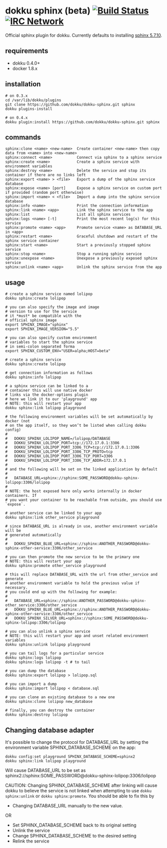 # dokku sphinx (beta) [![Build Status](https://img.shields.io/travis/dokku/dokku-sphinx.svg?branch=master "Build Status")](https://travis-ci.org/dokku/dokku-sphinx) [![IRC Network](https://img.shields.io/badge/irc-freenode-blue.svg "IRC Freenode")](https://webchat.freenode.net/?channels=dokku)

Official sphinx plugin for dokku. Currently defaults to installing [sphinx 5.7.10](https://hub.docker.com/_/sphinx/).

## requirements

- dokku 0.4.0+
- docker 1.8.x

## installation

```shell
# on 0.3.x
cd /var/lib/dokku/plugins
git clone https://github.com/dokku/dokku-sphinx.git sphinx
dokku plugins-install

# on 0.4.x
dokku plugin:install https://github.com/dokku/dokku-sphinx.git sphinx
```

## commands

```
sphinx:clone <name> <new-name>  Create container <new-name> then copy data from <name> into <new-name>
sphinx:connect <name>           Connect via sphinx to a sphinx service
sphinx:create <name>            Create a sphinx service with environment variables
sphinx:destroy <name>           Delete the service and stop its container if there are no links left
sphinx:export <name> > <file>   Export a dump of the sphinx service database
sphinx:expose <name> [port]     Expose a sphinx service on custom port if provided (random port otherwise)
sphinx:import <name> < <file>   Import a dump into the sphinx service database
sphinx:info <name>              Print the connection information
sphinx:link <name> <app>        Link the sphinx service to the app
sphinx:list                     List all sphinx services
sphinx:logs <name> [-t]         Print the most recent log(s) for this service
sphinx:promote <name> <app>     Promote service <name> as DATABASE_URL in <app>
sphinx:restart <name>           Graceful shutdown and restart of the sphinx service container
sphinx:start <name>             Start a previously stopped sphinx service
sphinx:stop <name>              Stop a running sphinx service
sphinx:unexpose <name>          Unexpose a previously exposed sphinx service
sphinx:unlink <name> <app>      Unlink the sphinx service from the app
```

## usage

```shell
# create a sphinx service named lolipop
dokku sphinx:create lolipop

# you can also specify the image and image
# version to use for the service
# it *must* be compatible with the
# official sphinx image
export SPHINX_IMAGE="sphinx"
export SPHINX_IMAGE_VERSION="5.5"

# you can also specify custom environment
# variables to start the sphinx service
# in semi-colon separated forma
export SPHINX_CUSTOM_ENV="USER=alpha;HOST=beta"

# create a sphinx service
dokku sphinx:create lolipop

# get connection information as follows
dokku sphinx:info lolipop

# a sphinx service can be linked to a
# container this will use native docker
# links via the docker-options plugin
# here we link it to our 'playground' app
# NOTE: this will restart your app
dokku sphinx:link lolipop playground

# the following environment variables will be set automatically by docker (not
# on the app itself, so they won’t be listed when calling dokku config)
#
#   DOKKU_SPHINX_LOLIPOP_NAME=/lolipop/DATABASE
#   DOKKU_SPHINX_LOLIPOP_PORT=tcp://172.17.0.1:3306
#   DOKKU_SPHINX_LOLIPOP_PORT_3306_TCP=tcp://172.17.0.1:3306
#   DOKKU_SPHINX_LOLIPOP_PORT_3306_TCP_PROTO=tcp
#   DOKKU_SPHINX_LOLIPOP_PORT_3306_TCP_PORT=3306
#   DOKKU_SPHINX_LOLIPOP_PORT_3306_TCP_ADDR=172.17.0.1
#
# and the following will be set on the linked application by default
#
#   DATABASE_URL=sphinx://sphinx:SOME_PASSWORD@dokku-sphinx-lolipop:3306/lolipop
#
# NOTE: the host exposed here only works internally in docker containers. If
# you want your container to be reachable from outside, you should use `expose`.

# another service can be linked to your app
dokku sphinx:link other_service playground

# since DATABASE_URL is already in use, another environment variable will be
# generated automatically
#
#   DOKKU_SPHINX_BLUE_URL=sphinx://sphinx:ANOTHER_PASSWORD@dokku-sphinx-other-service:3306/other_service

# you can then promote the new service to be the primary one
# NOTE: this will restart your app
dokku sphinx:promote other_service playground

# this will replace DATABASE_URL with the url from other_service and generate
# another environment variable to hold the previous value if necessary.
# you could end up with the following for example:
#
#   DATABASE_URL=sphinx://sphinx:ANOTHER_PASSWORD@dokku-sphinx-other_service:3306/other_service
#   DOKKU_SPHINX_BLUE_URL=sphinx://sphinx:ANOTHER_PASSWORD@dokku-sphinx-other-service:3306/other_service
#   DOKKU_SPHINX_SILVER_URL=sphinx://sphinx:SOME_PASSWORD@dokku-sphinx-lolipop:3306/lolipop

# you can also unlink a sphinx service
# NOTE: this will restart your app and unset related environment variables
dokku sphinx:unlink lolipop playground

# you can tail logs for a particular service
dokku sphinx:logs lolipop
dokku sphinx:logs lolipop -t # to tail

# you can dump the database
dokku sphinx:export lolipop > lolipop.sql

# you can import a dump
dokku sphinx:import lolipop < database.sql

# you can clone an existing database to a new one
dokku sphinx:clone lolipop new_database

# finally, you can destroy the container
dokku sphinx:destroy lolipop
```

## Changing database adapter

It's possible to change the protocol for DATABASE_URL by setting
the environment variable SPHINX_DATABASE_SCHEME on the app:

```
dokku config:set playground SPHINX_DATABASE_SCHEME=sphinx2
dokku sphinx:link lolipop playground
```

Will cause DATABASE_URL to be set as
sphinx2://sphinx:SOME_PASSWORD@dokku-sphinx-lolipop:3306/lolipop

CAUTION: Changing SPHINX_DATABASE_SCHEME after linking will cause dokku to
believe the service is not linked when attempting to use `dokku sphinx:unlink`
or `dokku sphinx:promote`.
You should be able to fix this by

- Changing DATABASE_URL manually to the new value.

OR

- Set SPHINX_DATABASE_SCHEME back to its original setting
- Unlink the service
- Change SPHINX_DATABASE_SCHEME to the desired setting
- Relink the service
